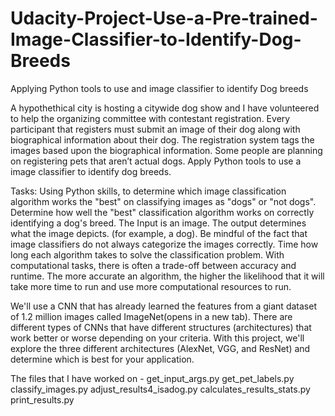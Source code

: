 # Udacity-Project-Use-a-Pre-trained-Image-Classifier-to-Identify-Dog-Breeds
Applying Python tools to use and image classifier to identify Dog breeds

A hypothethical city is hosting a citywide dog show and I have volunteered to help the organizing committee with contestant registration. Every participant that registers must submit an image of their dog along with biographical information about their dog. The registration system tags the images based upon the biographical information. Some people are planning on registering pets that aren’t actual dogs.
Apply Python tools to use a image classifier to identify dog breeds.

Tasks:
Using Python skills, to determine which image classification algorithm works the "best" on classifying images as "dogs" or "not dogs".
Determine how well the "best" classification algorithm works on correctly identifying a dog's breed. The Input is an image. The output determines what the image depicts. (for example, a dog). Be mindful of the fact that image classifiers do not always categorize the images correctly.
Time how long each algorithm takes to solve the classification problem. With computational tasks, there is often a trade-off between accuracy and runtime. The more accurate an algorithm, the higher the likelihood that it will take more time to run and use more computational resources to run.

We'll use a CNN that has already learned the features from a giant dataset of 1.2 million images called ImageNet(opens in a new tab). There are different types of CNNs that have different structures (architectures) that work better or worse depending on your criteria. With this project, we'll explore the three different architectures (AlexNet, VGG, and ResNet) and determine which is best for your application.

The files that I have worked on -
get_input_args.py
get_pet_labels.py
classify_images.py
adjust_results4_isadog.py
calculates_results_stats.py
print_results.py
